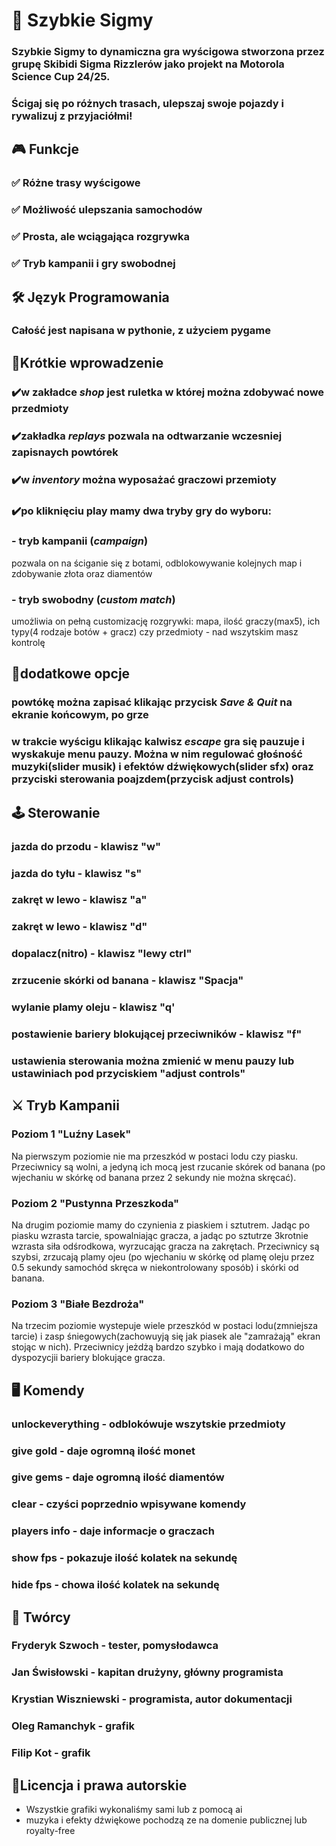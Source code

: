 # 🚗 Szybkie Sigmy
### Szybkie Sigmy to dynamiczna gra wyścigowa stworzona przez grupę Skibidi Sigma Rizzlerów jako projekt na Motorola Science Cup 24/25.
### Ścigaj się po różnych trasach, ulepszaj swoje pojazdy i rywalizuj z przyjaciółmi!

## 🎮 Funkcje
### ✅ Różne trasy wyścigowe
### ✅ Możliwość ulepszania samochodów
### ✅ Prosta, ale wciągająca rozgrywka
### ✅ Tryb kampanii i gry swobodnej


## 🛠️ Język Programowania
### Całość jest napisana w pythonie, z użyciem pygame


## 📖Krótkie wprowadzenie
### ✔️w zakładce *shop* jest ruletka w której można zdobywać nowe przedmioty
### ✔️zakładka *replays* pozwala na odtwarzanie wczesniej zapisnaych powtórek
### ✔️w *inventory* można wyposażać graczowi przemioty
### ✔️po kliknięciu play mamy dwa tryby gry do wyboru: 
### - tryb kampanii (*campaign*)
pozwala on na ściganie się z botami, odblokowywanie kolejnych map i zdobywanie złota oraz diamentów
### - tryb swobodny (*custom match*)
umożliwia on pełną customizację rozgrywki: mapa, ilość graczy(max5), ich typy(4 rodzaje botów + gracz) czy przedmioty - nad wszytskim masz kontrolę

## 📝dodatkowe opcje
### powtókę można zapisać klikając przycisk *Save & Quit* na ekranie końcowym, po grze
### w trakcie wyścigu klikając kalwisz *escape* gra się pauzuje i wyskakuje menu pauzy. Można w nim regulować głośność muzyki(slider musik) i efektów dźwiękowych(slider sfx) oraz przyciski sterowania poajzdem(przycisk adjust controls)


## 🕹️ Sterowanie
### jazda do przodu - klawisz "w"
### jazda do tyłu - klawisz "s"
### zakręt w lewo - klawisz "a"
### zakręt w lewo - klawisz "d"
### dopalacz(nitro) - klawisz "lewy ctrl"
### zrzucenie skórki od banana - klawisz "Spacja"
### wylanie plamy oleju - klawisz "q'
### postawienie bariery blokującej przeciwników - klawisz "f"
### ustawienia sterowania można zmienić w menu pauzy lub ustawiniach pod przyciskiem "adjust controls"

## ⚔️ Tryb Kampanii
### Poziom 1 "Luźny Lasek"
Na pierwszym poziomie nie ma przeszkód w postaci lodu czy piasku. Przeciwnicy są wolni, a jedyną ich mocą jest rzucanie skórek od banana (po wjechaniu w skórkę od banana przez 2 sekundy nie można skręcać).
### Poziom 2 "Pustynna Przeszkoda"
Na drugim poziomie mamy do czynienia z piaskiem i sztutrem. Jadąc po piasku wzrasta tarcie, spowalniając gracza, a jadąc po sztutrze 3krotnie wzrasta siła odśrodkowa, wyrzucając gracza na zakrętach. Przeciwnicy są szybsi, zrzucają plamy ojeu (po wjechaniu w skórkę od plamę oleju przez 0.5 sekundy samochód skręca w niekontrolowany sposób) i skórki od banana.
### Poziom 3 "Białe Bezdroża"
Na trzecim poziomie wystepuje wiele przeszkód w postaci lodu(zmniejsza tarcie) i zasp śniegowych(zachowuyją się jak piasek ale "zamrażają" ekran stojąc w nich). Przeciwnicy jeżdżą bardzo szybko i mają dodatkowo do dyspozycjii bariery blokujące gracza.

## 🖥️ Komendy
### unlockeverything - odblokówuje wszytskie przedmioty
### give gold - daje ogromną ilość monet
### give gems - daje ogromną ilość diamentów
### clear - czyści poprzednio wpisywane komendy
### players info - daje informacje o graczach
### show fps - pokazuje ilość kolatek na sekundę
### hide fps - chowa ilość kolatek na sekundę


## 👥 Twórcy
### Fryderyk Szwoch - tester, pomysłodawca
### Jan Świsłowski - kapitan drużyny, główny programista
### Krystian Wiszniewski - programista, autor dokumentacji
### Oleg Ramanchyk - grafik
### Filip Kot - grafik

## 🔎Licencja i prawa autorskie
- Wszystkie grafiki wykonaliśmy sami lub z pomocą ai
- muzyka i efekty dźwiękowe pochodzą ze na domenie publicznej lub royalty-free
